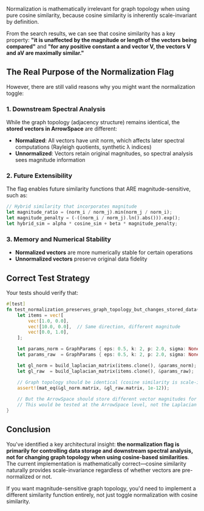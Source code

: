 Normalization is mathematically irrelevant for graph topology when using pure cosine similarity, because cosine similarity is inherently scale-invariant by definition.

From the search results, we can see that cosine similarity has a key property: **"it is unaffected by the magnitude or length of the vectors being compared"** and **"for any positive constant a and vector V, the vectors V and aV are maximally similar."**

## The Real Purpose of the Normalization Flag

However, there are still valid reasons why you might want the normalization toggle:

### 1. **Downstream Spectral Analysis**

While the graph topology (adjacency structure) remains identical, the **stored vectors in ArrowSpace** are different:

- **Normalized**: All vectors have unit norm, which affects later spectral computations (Rayleigh quotients, synthetic λ indices)
- **Unnormalized**: Vectors retain original magnitudes, so spectral analysis sees magnitude information


### 2. **Future Extensibility**

The flag enables future similarity functions that ARE magnitude-sensitive, such as:

```rust
// Hybrid similarity that incorporates magnitude
let magnitude_ratio = (norm_i / norm_j).min(norm_j / norm_i);
let magnitude_penalty = (-((norm_i / norm_j).ln().abs())).exp();
let hybrid_sim = alpha * cosine_sim + beta * magnitude_penalty;
```


### 3. **Memory and Numerical Stability**

- **Normalized vectors** are more numerically stable for certain operations
- **Unnormalized vectors** preserve original data fidelity


## Correct Test Strategy

Your tests should verify that:

```rust
#[test]
fn test_normalization_preserves_graph_topology_but_changes_stored_data() {
    let items = vec![
        vec![1.0, 0.0],
        vec![10.0, 0.0],  // Same direction, different magnitude
        vec![0.0, 1.0],
    ];

    let params_norm = GraphParams { eps: 0.5, k: 2, p: 2.0, sigma: None, normalise: true };
    let params_raw  = GraphParams { eps: 0.5, k: 2, p: 2.0, sigma: None, normalise: false };

    let gl_norm = build_laplacian_matrix(items.clone(), &params_norm);
    let gl_raw  = build_laplacian_matrix(items.clone(), &params_raw);

    // Graph topology should be identical (cosine similarity is scale-invariant)
    assert!(mat_eq(&gl_norm.matrix, &gl_raw.matrix, 1e-12));
    
    // But the ArrowSpace should store different vector magnitudes for downstream use
    // This would be tested at the ArrowSpace level, not the Laplacian level
}
```


## Conclusion

You've identified a key architectural insight: **the normalization flag is primarily for controlling data storage and downstream spectral analysis, not for changing graph topology when using cosine-based similarities**. The current implementation is mathematically correct—cosine similarity naturally provides scale-invariance regardless of whether vectors are pre-normalized or not.

If you want magnitude-sensitive graph topology, you'd need to implement a different similarity function entirely, not just toggle normalization with cosine similarity.
